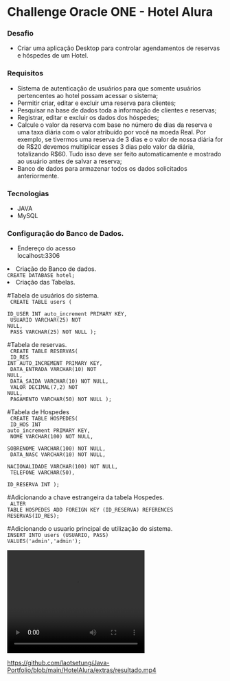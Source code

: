 <h1>Challenge Oracle ONE - Hotel Alura</h1>

<h3>Desafio</h3>
<ul>
<li>Criar uma aplicação Desktop para controlar agendamentos de reservas e hóspedes de um Hotel.</li>
</ul>
<h3>Requisitos</h3>
<ul>
<li>Sistema de autenticação de usuários para que somente usuários pertencentes ao hotel possam acessar o sistema;</li>
<li>Permitir criar, editar e excluir uma reserva para clientes;</li>
<li>Pesquisar na base de dados toda a informação de clientes e reservas;</li>
<li>Registrar, editar e excluir os dados dos hóspedes;</li>
<li>Calcule o valor da reserva com base no número de dias da reserva e uma taxa diária com o valor atribuído por você na moeda Real. Por exemplo, se tivermos uma reserva de 3 dias e o valor de nossa diária for de R$20 devemos multiplicar esses 3 dias pelo valor da diária, totalizando R$60. Tudo isso deve ser feito automaticamente e mostrado ao usuário antes de salvar a reserva;</li>
<li>Banco de dados para armazenar todos os dados solicitados anteriormente.</li>
</ul>
<h3>Tecnologias</h3>
<ul>
<li>JAVA</li>
<li>MySQL</li>
</ul>

<h3>Configuração do Banco de Dados.</h3>
<ul>
<li>Endereço do acesso</li>
localhost:3306
</ul>
<li>Criação do Banco de dados.</li>
<code>CREATE DATABASE hotel;</code>
<li>Criação das Tabelas.</li>

#Tabela de usuários do sistema.<br>
<code>
CREATE TABLE users ( <br>
ID_USER INT auto_increment PRIMARY KEY,<br>
USUARIO VARCHAR(25) NOT NULL,<br>
PASS VARCHAR(25) NOT NULL
);
</code>

#Tabela de reservas. <br>
<code>
CREATE TABLE RESERVAS( <br>
ID_RES INT AUTO_INCREMENT PRIMARY KEY,<br>
DATA_ENTRADA VARCHAR(10) NOT NULL,<br>
DATA_SAIDA VARCHAR(10) NOT NULL,<br>
VALOR DECIMAL(7,2) NOT NULL,<br>
PAGAMENTO VARCHAR(50) NOT NULL
);</code>

#Tabela de Hospedes<br>
<code>
CREATE TABLE HOSPEDES(<br>
ID_HOS INT auto_increment PRIMARY KEY,<br>
NOME VARCHAR(100) NOT NULL,<br>
SOBRENOME VARCHAR(100) NOT NULL,<br>
DATA_NASC VARCHAR(10) NOT NULL,<br>
NACIONALIDADE VARCHAR(100) NOT NULL,<br>
TELEFONE VARCHAR(50),<br>
ID_RESERVA INT
);
</code>

#Adicionando a chave estrangeira da tabela Hospedes.<br>
<code>
ALTER TABLE HOSPEDES ADD FOREIGN KEY (ID_RESERVA) REFERENCES RESERVAS(ID_RES);</code>

#Adicionando o usuario principal de utilização do sistema. <br>
<code>INSERT INTO users (USUARIO, PASS) VALUES('admin','admin');</code>

<video width="320" height="240" controls>
  <source src="https://github.com/laotsetung/Java-Portfolio/blob/main/HotelAlura/extras/resultado.mp4" type="video/mp4">
</video>

https://github.com/laotsetung/Java-Portfolio/blob/main/HotelAlura/extras/resultado.mp4
